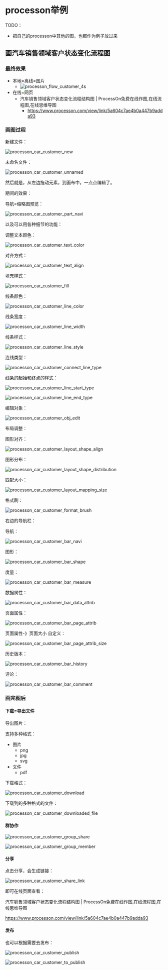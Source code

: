 # processon举例


TODO：

* 把自己的processon中其他的图，也都作为例子放过来

## 画汽车销售领域客户状态变化流程图

### 最终效果

* 本地=离线=图片
  * ![processon_flow_customer_4s](../../../../assets/img/processon_flow_customer_4s.png)
* 在线=网页
  * 汽车销售领域客户状态变化流程结构图 | ProcessOn免费在线作图,在线流程图,在线思维导图
    * https://www.processon.com/view/link/5a604c7ae4b0a447b9adda93

### 画图过程

新建文件：

![processon_car_customer_new](../../../../assets/img/processon_car_customer_new.png)

未命名文件：

![processon_car_customer_unnamed](../../../../assets/img/processon_car_customer_unnamed.png)

然后就是，从左边拖动元素，到画布中，一点点编辑了。

期间的效果：

导航=缩略图预览：

![processon_car_customer_part_navi](../../../../assets/img/processon_car_customer_part_navi.png)

以及可以用各种细节的功能：

调整文本颜色：

![processon_car_customer_text_color](../../../../assets/img/processon_car_customer_text_color.png)

对齐方式：

![processon_car_customer_text_align](../../../../assets/img/processon_car_customer_text_align.png)

填充样式：

![processon_car_customer_fill](../../../../assets/img/processon_car_customer_fill.png)

线条颜色：

![processon_car_customer_line_color](../../../../assets/img/processon_car_customer_line_color.png)

线条宽度：

![processon_car_customer_line_width](../../../../assets/img/processon_car_customer_line_width.png)

线条样式：

![processon_car_customer_line_style](../../../../assets/img/processon_car_customer_line_style.png)

连线类型：

![processon_car_customer_connect_line_type](../../../../assets/img/processon_car_customer_connect_line_type.png)

线条的起始和终点的样式：

![processon_car_customer_line_start_type](../../../../assets/img/processon_car_customer_line_start_type.png)

![processon_car_customer_line_end_type](../../../../assets/img/processon_car_customer_line_end_type.png)

编辑对象：

![processon_car_customer_obj_edit](../../../../assets/img/processon_car_customer_obj_edit.png)

布局调整：

图形对齐：

![processon_car_customer_layout_shape_align](../../../../assets/img/processon_car_customer_layout_shape_align.png)

图形分布：

![processon_car_customer_layout_shape_distribution](../../../../assets/img/processon_car_customer_layout_shape_distribution.png)

匹配大小：

![processon_car_customer_layout_mapping_size](../../../../assets/img/processon_car_customer_layout_mapping_size.png)

格式刷：

![processon_car_customer_format_brush](../../../../assets/img/processon_car_customer_format_brush.png)

右边的导航栏：

导航：

![processon_car_customer_bar_navi](../../../../assets/img/processon_car_customer_bar_navi.png)

图形：

![processon_car_customer_bar_shape](../../../../assets/img/processon_car_customer_bar_shape.png)

度量：

![processon_car_customer_bar_measure](../../../../assets/img/processon_car_customer_bar_measure.png)

数据属性：

![processon_car_customer_bar_data_attrib](../../../../assets/img/processon_car_customer_bar_data_attrib.png)

页面属性：

![processon_car_customer_bar_page_attrib](../../../../assets/img/processon_car_customer_bar_page_attrib.png)

页面属性-》页面大小 自定义：

![processon_car_customer_bar_page_attrib_size](../../../../assets/img/processon_car_customer_bar_page_attrib_size.png)

历史版本：

![processon_car_customer_bar_history](../../../../assets/img/processon_car_customer_bar_history.png)

评论：

![processon_car_customer_bar_comment](../../../../assets/img/processon_car_customer_bar_comment.png)

### 画完图后

#### 下载=导出文件

导出图片：

支持多种格式：

* 图片
  * png
  * jpg
  * svg
* 文件
  * pdf

下载格式：

![processon_car_customer_download](../../../../assets/img/processon_car_customer_download.png)

下载到的多种格式的文件：

![processon_car_customer_downloaded_file](../../../../assets/img/processon_car_customer_downloaded_file.png)

#### 群协作

![processon_car_customer_group_share](../../../../assets/img/processon_car_customer_group_share.png)

![processon_car_customer_group_member](../../../../assets/img/processon_car_customer_group_member.png)

#### 分享

点击分享，会生成链接：

![processon_car_customer_share_link](../../../../assets/img/processon_car_customer_share_link.png)

即可在线页面查看：

汽车销售领域客户状态变化流程结构图 | ProcessOn免费在线作图,在线流程图,在线思维导图

https://www.processon.com/view/link/5a604c7ae4b0a447b9adda93

#### 发布

也可以根据需要去发布：

![processon_car_customer_publish](../../../../assets/img/processon_car_customer_publish.png)

![processon_car_customer_to_publish](../../../../assets/img/processon_car_customer_to_publish.png)
